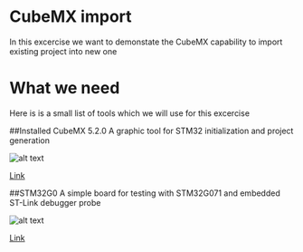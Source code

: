 # CubeMX import

In this excercise we want to demonstate the CubeMX capability to import existing project into new one


# What we need

Here is is a small list of tools which we will use for this excercise

##Installed CubeMX 5.2.0
A graphic tool for STM32 initialization and project generation

![alt text][imgcubemx]

[Link][linkcubemx]

##STM32G0
A simple board for testing with STM32G071 and embedded ST-Link debugger probe

![alt text][imgstm32g0nucleo]

[Link][linkstm32g0nucleo]






[imgstm32g0nucleo]: ./markdown/img/en.nucleo-G0.jpg "STM32G071 Nucleo"
[imgcubemx]: ./markdown/img/en.stm32cubemx.jpg "CubeMX"


[linkstm32g0nucleo]: https://www.st.com/en/evaluation-tools/nucleo-g071rb.html
[linkcubemx]: https://www.st.com/en/development-tools/stm32cubemx.html
